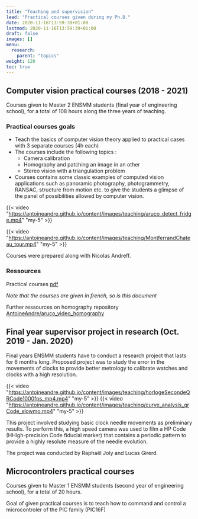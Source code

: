 ```yaml
---
title: "Teaching and supervision"
lead: "Practical courses given during my Ph.D."
date: 2020-11-16T13:59:39+01:00
lastmod: 2020-11-16T13:59:39+01:00
draft: false
images: []
menu:
  research:
    parent: "topics"
weight: 120
toc: true
---
```


## Computer vision practical courses (2018 - 2021)

Courses given to Master 2 ENSMM students (final year of engineering school), for a total of 108 hours along the three years of teaching.

### Practical courses goals

- Teach the basics of computer vision theory applied to practical cases with 3 separate courses (4h each)
- The courses include the following topics :
  - Camera calibration
  - Homography and patching an image in an other
  - Stereo vision with a triangulation problem
- Courses contains some classic examples of computed vision applications such as panoramic photography, photogrammetry, RANSAC, structure from motion etc. to give the students a glimpse of the panel of possibilities allowed by computer vision.

{{< video "https://antoineandre.github.io/content/images/teaching/aruco_detect_fridge.mp4" "my-5" >}}

{{< video "https://antoineandre.github.io/content/images/teaching/MontferrandChateau_tour.mp4" "my-5" >}}

Courses were prepared along with Nicolas Andreff.

### Ressources

<i class="fas fa-download  pr-1 fa-fw"></i> Practical courses <a href="https://antoineandre.github.io/images/teaching/TP_Vision3D.pdf">pdf</a>

_Note that the courses are given in french, so is this document_

<i class="fab fa-github  pr-1 fa-fw"></i> Further ressources on homography repository <a href="https://github.com/AntoineAndre/aruco_video_homography">AntoineAndre/aruco_video_homography</a>

## Final year supervisor project in research (Oct. 2019 - Jan. 2020)

Final years ENSMM students have to conduct a research project that lasts for 6 months long. Proposed project was to study the error in the movements of clocks to provide better metrology to calibrate watches and clocks with a high resolution.

{{< video "https://antoineandre.github.io/content/images/teaching/horlogeSecondeQRCode1000fps_mp4.mp4" "my-5" >}}
{{< video "https://antoineandre.github.io/content/images/teaching/curve_analysis_qrCode_slowmo.mp4" "my-5" >}}

This project involved studying basic clock needle movements as preliminary results. To perform this, a high speed camera was used to film a HP Code (HHigh-precision Code fiducial marker) that contains a periodic pattern to provide a highly resolute measure of the needle evolution.

The project was conducted by Raphaël Joly and Lucas Girerd.

## Microcontrolers practical courses

Courses given to Master 1 ENSMM students (second year of engineering school), for a total of 20 hours.

Goal of given practical courses is to teach how to command and control a microcontroler of the PIC family (PIC16F)
